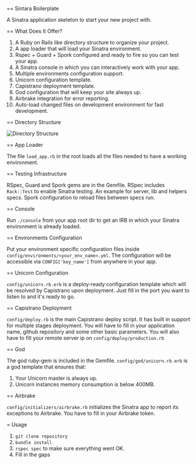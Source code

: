 == Sintara Boilerplate

A Sinatra application skeleton to start your new project with.

== What Does It Offer?

1. A Ruby on Rails like directory structure to organize your project.
2. A app loader that will load your Sinatra environment.
3. Rspec + Guard + Spork configured and ready to fire so you can test your app.
4. A Sinatra console in which you can interactively work with your app.
5. Multiple environments configuration support.
6. Unicorn configuration template.
7. Capistrano deployment template.
8. God configuration that will keep your site always up.
9. Airbrake integration for error reporting.
10. Auto-load changed files on development environment for fast development.

== Directory Structure

![Directory Structure](https://docs.google.com/drawings/d/1OCudHPpik4XHbPQ9v4e_4cD724Se8Alr7aRXtRtbJ-A/pub?w=830&amp;h=1116)

== App Loader

The file `load_app.rb` in the root loads all the files needed to have a working
environment.

== Testing Infrastructure

RSpec, Guard and Spork gems are in the Gemfile.
RSpec includes `Rack::Test` to enable Sinatra testing.
An example for server, lib and helpers specs.
Spork configuration to reload files between specs run.

== Console

Run `./console` from your app root dir to get an IRB in which your Sinatra
environment is already loaded.

== Environments Configuration

Put your environment specific configuration files inside `config/environments/<your_env_name>.yml`.
The configuration will be accessible via `CONFIG['key_name']` from anywhere in your app.

== Unicorn Configuration

`config/unicorn.rb.erb` is a deploy-ready configuration template which will
be resolved by Capistrano upon deployment.
Just fill in the port you want to listen to and it's ready to go.

== Capistrano Deployment

`config/deploy.rb` is the main Capistrano deploy script. It has built in
support for multiple stages deployment.
You will have to fill in your application name, github repository and some
other basic parameters.
You will also have to fill your remote server ip on `config/deploy/production.rb`

== God

The god ruby-gem is included in the Gemfile.
`config/god/unicorn.rb.erb` is a god template that ensures that:
1. Your Unicorn master is always up.
2. Unicorn instances memory consumption is below 400MB.

== Airbrake

`config/initializers/airbrake.rb` initializes the Sinatra app to report its
exceptions to Airbrake.
You have to fill in your Airbrake token.

= Usage

1. `git clone repository`
2. `bundle install`
3. `rspec spec` to make sure everything went OK.
4. Fill in the gaps 
